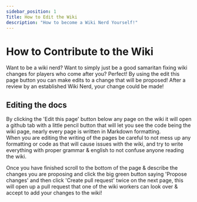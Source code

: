 ```yaml
---
sidebar_position: 1
Title: How to Edit the Wiki
description: "How to become a Wiki Nerd Yourself!"
---
```


# How to Contribute to the Wiki

Want to be a wiki nerd? Want to simply just be a good samaritan fixing wiki changes for players who come after you? Perfect! By using the edit this page button you can make edits to a change that will be proposed! After a review by an established Wiki Nerd, your change could be made!

## Editing the docs  
By clicking the 'Edit this page' button below any page on the wiki it will open a github tab with a little pencil button that will let you see the code being the wiki page, nearly every page is written in Markdown formatting.  
When you are editing the writing of the pages be careful to not mess up any formatting or code as that will cause issues with the wiki, and try to write everything with proper grammar & english to not confuse anyone reading the wiki.

Once you have finished scroll to the bottom of the page & describe the changes you are proposing and click the big green button saying 'Propose changes' and then click 'Create pull request' twice on the next page, this will open up a pull request that one of the wiki workers can look over & accept to add your changes to the wiki!
